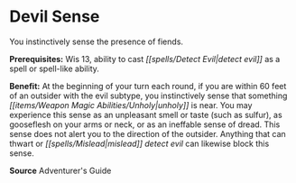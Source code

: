 ﻿---
cssclass: [feats]

---
# Devil Sense

You instinctively sense the presence of fiends.

**Prerequisites:** Wis 13, ability to cast _[[spells/Detect Evil|detect evil]]_ as a spell or spell-like ability.

**Benefit:** At the beginning of your turn each round, if you are within 60 feet of an outsider with the evil subtype, you instinctively sense that something _[[items/Weapon Magic Abilities/Unholy|unholy]]_ is near. You may experience this sense as an unpleasant smell or taste (such as sulfur), as gooseflesh on your arms or neck, or as an ineffable sense of dread. This sense does not alert you to the direction of the outsider. Anything that can thwart or _[[spells/Mislead|mislead]]_ _detect evil_ can likewise block this sense.

**Source** Adventurer's Guide